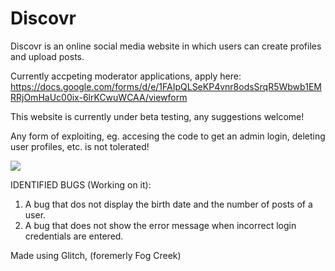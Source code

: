 # Discovr
Discovr is an online social media website in which users can create profiles and upload posts.

Currently accpeting moderator applications, apply here: https://docs.google.com/forms/d/e/1FAIpQLSeKP4vnr8odsSrqR5Wbwb1EMRRjOmHaUc00ix-6lrKCwuWCAA/viewform

This website is currently under beta testing, any suggestions welcome!

Any form of exploiting, eg. accesing the code to get an admin login, deleting user profiles, etc. is not tolerated!

<img src="https://cdn.glitch.global/50b1383c-fc76-44e1-9dbf-07887448a437/Screenshot%202023-12-05%20at%205.44.23%E2%80%AFPM.png?v=1701778507174"/>

IDENTIFIED BUGS (Working on it):
1. A bug that dos not display the birth date and the number of posts of a user.
2. A bug that does not show the error message when incorrect login credentials are entered.

Made using Glitch, (foremerly Fog Creek)
